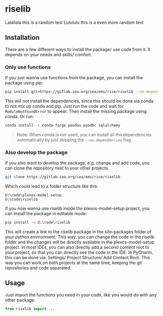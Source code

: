 # riselib

Lalallala this is a random test
Lulululu this is a even more random text

## Installation
There are a few different ways to install the package/ use code from it. It depends on your needs and skills/ comfort.

### Only use functions
If you just wanna use functions from the package, you can install the package using pip:
```bash
pip install git+https://gitlab.iea.org/iea/ems/rise/riselib --no-dependencies
```

This will not install the dependencies, since this should be done via conda to not mix up conda and pip. Just run the code and wait for `ModuleNotFoundError` to appear. Then install the missing package using conda. Or run:
```bash
conda install -c conda-forge pandas pyodbc sqlalchemy
```

> Note: When conda is not used, you can install all the dependencies automatically by just skipping the `--no-dependencies` flag.

### Also develop the package

If you also want to develop the package, e.g. change and add code, you can clone the repository next to your other projects.
```bash
git clone https://gitlab.iea.org/iea/ems/rise/riselib
```
Which could lead to a folder structure like this:
```
U:\code\plexos-model-setup
U:\code\riselib
```

If you now wanna use riselib inside the plexos-model-setup project, you can install the package in editable mode:
```bash
pip install -e U:\code\riselib
```

This will create a link to the riselib package in the site-packages folder of your python environment. This way, you can change the code in the riselib folder and the changes will be directly available in the plexos-model-setup project. In most IDEs, you can also directly add a second content root to your project, so that you can directly see the code in the IDE. In PyCharm, this can be done via: Settings/ Project Structure/ Add Content Root. This way you can work on both projects at the same time, keeping the git repositories and code separated.


## Usage

Just import the functions you need in your code, like you would do with any other package:

```python
from riselib import ...
```
